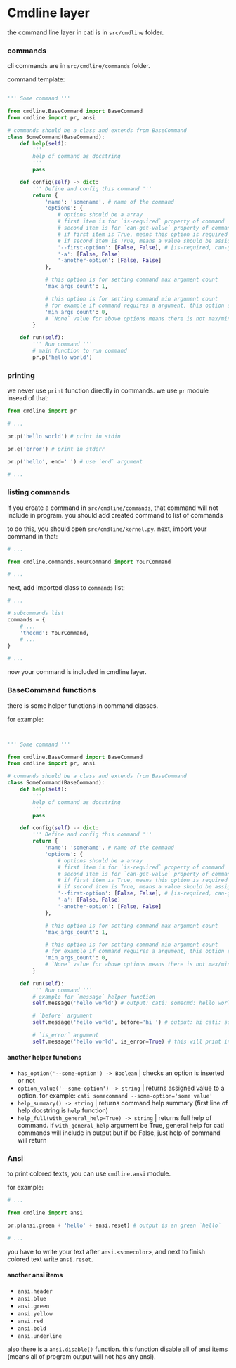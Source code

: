 # Cmdline layer

the command line layer in cati is in `src/cmdline` folder.

### commands
cli commands are in `src/cmdline/commands` folder.

command template:

```python

''' Some command '''

from cmdline.BaseCommand import BaseCommand
from cmdline import pr, ansi

# commands should be a class and extends from BaseCommand
class SomeCommand(BaseCommand):
    def help(self):
        '''
        help of command as docstring
        '''
        pass

    def config(self) -> dict:
        ''' Define and config this command '''
        return {
            'name': 'somename', # name of the command
            'options': {
                # options should be a array
                # first item is for `is-required` property of command
                # second item is for `can-get-value` property of command
                # if first item is True, means this option is required
                # if second item is True, means a value should be assign to option
                '--first-option': [False, False], # [is-required, can-get-value]
                '-a': [False, False]
                '-another-option': [False, False]
            },

            # this option is for setting command max argument count
            'max_args_count': 1,

            # this option is for setting command min argument count
            # for example if command requires a argument, this option should be 1 or more
            'min_args_count': 0,
            # `None` value for above options means there is not max/min limitation
        }

    def run(self):
        ''' Run command '''
        # main function to run command
        pr.p('hello world')

```

### printing
we never use `print` function directly in commands. we use `pr` module insead of that:

```python
from cmdline import pr

# ...

pr.p('hello world') # print in stdin

pr.e('error') # print in stderr

pr.p('hello', end=' ') # use `end` argument

# ...

```

### listing commands

if you create a command in `src/cmdline/commands`, that command will not include in program.
you should add created command to list of commands

to do this, you should open `src/cmdline/kernel.py`.
next, import your command in that:

```python
# ...

from cmdline.commands.YourCommand import YourCommand

# ...
```

next, add imported class to `commands` list:

```python
# ...

# subcommands list
commands = {
    # ...
    'thecmd': YourCommand,
    # ...
}

# ...
```

now your command is included in cmdline layer.

### BaseCommand functions

there is some helper functions in command classes.

for example:
```python


''' Some command '''

from cmdline.BaseCommand import BaseCommand
from cmdline import pr, ansi

# commands should be a class and extends from BaseCommand
class SomeCommand(BaseCommand):
    def help(self):
        '''
        help of command as docstring
        '''
        pass

    def config(self) -> dict:
        ''' Define and config this command '''
        return {
            'name': 'somename', # name of the command
            'options': {
                # options should be a array
                # first item is for `is-required` property of command
                # second item is for `can-get-value` property of command
                # if first item is True, means this option is required
                # if second item is True, means a value should be assign to option
                '--first-option': [False, False], # [is-required, can-get-value]
                '-a': [False, False]
                '-another-option': [False, False]
            },

            # this option is for setting command max argument count
            'max_args_count': 1,

            # this option is for setting command min argument count
            # for example if command requires a argument, this option should be 1 or more
            'min_args_count': 0,
            # `None` value for above options means there is not max/min limitation
        }

    def run(self):
        ''' Run command '''
        # example for `message` helper function
        self.message('hello world') # output: cati: somecmd: hello world

        # `before` argument
        self.message('hello world', before='hi ') # output: hi cati: somecmd: hello world

        # `is_error` argument
        self.message('hello world', is_error=True) # this will print in stderr (default is False)


```

#### another helper functions

- `has_option('--some-option') -> Boolean` | checks an option is inserted or not
- `option_value('--some-option') -> string` | returns assigned value to a option. for example: `cati somecommand --some-option='some value'`
- `help_summary() -> string` | returns command help summary (first line of help docstring is `help` function)
- `help_full(with_general_help=True) -> string` | returns full help of command. if `with_general_help` argument be True, general help for cati commands will include in output but if be False, just help of command will return

### Ansi

to print colored texts, you can use `cmdline.ansi` module.

for example:

```python
# ...

from cmdline import ansi

pr.p(ansi.green + 'hello' + ansi.reset) # output is an green `hello`

# ...
```

you have to write your text after `ansi.<somecolor>`, and next to finish colored text write `ansi.reset`.

#### another ansi items

- `ansi.header`
- `ansi.blue`
- `ansi.green`
- `ansi.yellow`
- `ansi.red`
- `ansi.bold`
- `ansi.underline`

also there is a `ansi.disable()` function. this function disable all of ansi items (means all of program output will not has any ansi).
